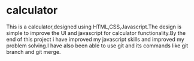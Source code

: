 # calculator
This is a calculator,designed using HTML,CSS,Javascript.The design is simple to improve the UI 
and javascript for calculator functionality.By the end of this project i have improved my javascript skills and improved my problem solving.I have also been able to use git and its commands like git branch and git merge.